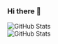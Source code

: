 ### Hi there 👋

![GitHub Stats](https://github-readme-stats.vercel.app/api?username=gabrielbigardi&show_icons=true&theme=radical&bg_color=90,141321,2b2154)  
![GitHub Stats](https://github-readme-stats.vercel.app/api/top-langs/?username=gabrielbigardi&theme=radical&bg_color=90,141321,2b2154)


<!--
**GabrielBigardi/GabrielBigardi** is a ✨ _special_ ✨ repository because its `README.md` (this file) appears on your GitHub profile.

Here are some ideas to get you started:

- 🔭 I’m currently working on ...
- 🌱 I’m currently learning ...
- 👯 I’m looking to collaborate on ...
- 🤔 I’m looking for help with ...
- 💬 Ask me about ...
- 📫 How to reach me: ...
- 😄 Pronouns: ...
- ⚡ Fun fact: ...
-->
